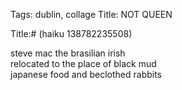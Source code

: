 Tags: dublin, collage
Title: NOT QUEEN
  
Title:# (haiku 138782235508)  
  
steve mac the brasilian irish  
relocated to the place of black mud  
japanese food and beclothed rabbits  
